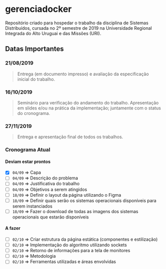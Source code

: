 # gerenciadocker
Repositório criado para hospedar o trabalho da disciplina de Sistemas Distribuídos, cursada no 2º semestre de 2019 na Universidade Regional Integrada do Alto Uruguai e das Missões (URI).

## Datas Importantes

### 21/08/2019

> Entrega (em documento impresso) e avaliação da especificação inicial do trabalho.

### 16/10/2019

> Seminário para verificação do andamento do trabalho. Apresentação em slides e/ou na prática da implementação; juntamente com o status do cronograma.

### 27/11/2019

> Entrega e apresentação final de todos os trabalhos.

### Cronograma Atual

#### Deviam estar prontos

- [X] `04/09` => Capa
- [ ] `04/09` => Descrição do problema
- [ ] `04/09` => Justificativa do trabalho
- [ ] `04/09` => Objetivos a serem atingidos
- [ ] `18/09` => Definir o layout da página utilizando o Figma
- [ ] `18/09` => Definir quais serão os sistemas operacionais disponíveis para serem instanciados
- [ ] `18/09` => Fazer o download de todas as imagens dos sistemas operacionais que estarão disponíveis

#### A fazer

- [ ] `02/10` => Criar estrutura da página estática (componentes e estilização)
- [ ] `02/10` => Implementação  do algoritmo utilizando sockets
- [ ] `02/10` => Retorno de informações para a tela de monitores
- [ ] `02/10` => Metodologia
- [ ] `02/10` => Ferramentas utilizadas e áreas envolvidas

